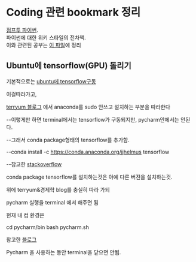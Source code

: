 # Coding 관련 bookmark 정리


[점프투 파이썬](https://wikidocs.net/6#fnref:indentation).  
파이썬에 대한 위키 스타일의 전차책.  
이와 관련된 공부는 [이 파일](https://github.com/HyunsuLee/TIL/blob/master/web(bookmark정리)/jumppython.md)에 정리  

## Ubuntu에 tensorflow(GPU) 돌리기

기본적으로는 
[ubuntu에 tensorflow구동](http://ishuca.tistory.com/m/post/entry/Ubuntu-1404-%EC%97%90%EC%84%9C-%EC%95%84%EB%82%98%EC%BD%98%EB%8B%A4%EC%97%90-Tensorflow-%EC%84%A4%EC%B9%98%ED%95%98%EA%B8%B0)

이걸따라가고, 

[terryum 블로그](http://terryum.io/ml_practice/2016/05/15/UbuntuSetup/)
에서 anaconda를 sudo 안쓰고 설치하는 부분을 따라한다

--이렇게만 하면 terminal에서는 tensorflow가 구동되지만, pycharm안에서는 안된다. 

--그래서 conda package형태의 tensorflow를 추가함.


--conda install -c https://conda.anaconda.org/jjhelmus tensorflow


--참고한 [stackoverflow](http://stackoverflow.com/questions/33646541/tensorflow-and-anaconda-on-ubuntu)

conda package tensorflow를 설치하는것은 아예 다른 버젼을 설치하는것. 

위에 terryum&경제학 blog를 충실히 따라 가되

pycharm 실행을 terminal 에서 해주면 됨

현재 내 컴 환경은

cd pycharm/bin
bash pycharm.sh

참고한 [블로그](http://yeramee.tistory.com/m/post/1)

Pycharm 을 사용하는 동안 terminal을 닫으면 안됨.


